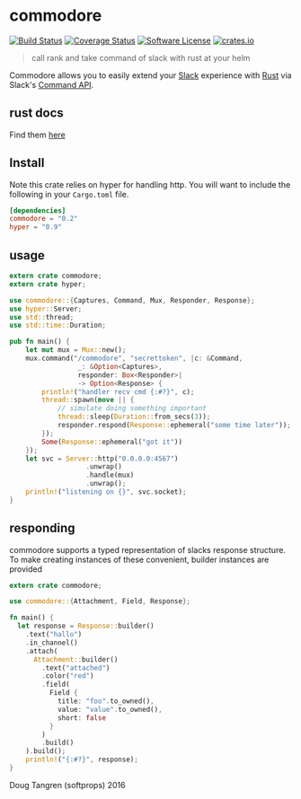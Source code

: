 # commodore

[![Build Status](https://travis-ci.org/softprops/commodore.svg?branch=master)](https://travis-ci.org/softprops/commodore) [![Coverage Status](https://coveralls.io/repos/github/softprops/commodore/badge.svg?branch=master)](https://coveralls.io/github/softprops/commodore?branch=master) [![Software License](https://img.shields.io/badge/license-MIT-brightgreen.svg)](LICENSE) [![crates.io](http://meritbadge.herokuapp.com/commodore)](https://crates.io/crates/commodore)

> call rank and take command of slack with rust at your helm

Commodore allows you to easily extend your [Slack](https://slack.com/) experience with [Rust](https://www.rust-lang.org/) via Slack's [Command API](https://api.slack.com/slash-commands).

## rust docs

Find them [here](https://softprops.github.io/commodore)

## Install

Note this crate relies on hyper for handling http. You will want to include the following in your `Cargo.toml` file.

```toml
[dependencies]
commodore = "0.2"
hyper = "0.9"
```

## usage

```rust
extern crate commodore;
extern crate hyper;

use commodore::{Captures, Command, Mux, Responder, Response};
use hyper::Server;
use std::thread;
use std::time::Duration;

pub fn main() {
    let mut mux = Mux::new();
    mux.command("/commodore", "secrettoken", |c: &Command,
                 _: &Option<Captures>,
                 responder: Box<Responder>|
                 -> Option<Response> {
        println!("handler recv cmd {:#?}", c);
        thread::spawn(move || {
            // simulate doing something important
            thread::sleep(Duration::from_secs(3));
            responder.respond(Response::ephemeral("some time later"));
        });
        Some(Response::ephemeral("got it"))
    });
    let svc = Server::http("0.0.0.0:4567")
                   .unwrap()
                   .handle(mux)
                   .unwrap();
    println!("listening on {}", svc.socket);
}
```

## responding

commodore supports a typed representation of slacks response structure. To
make creating instances of these convenient, builder instances are provided

```rust
extern crate commodore;

use commodore::{Attachment, Field, Response};

fn main() {
  let response = Response::builder()
    .text("hallo")
    .in_channel()
    .attach(
      Attachment::builder()
        .text("attached")
        .color("red")
        .field(
          Field {
            title: "foo".to_owned(),
            value: "value".to_owned(),
            short: false
          }
        )
        .build()
    ).build();
    println!("{:#?}", response);
}
```

Doug Tangren (softprops) 2016
